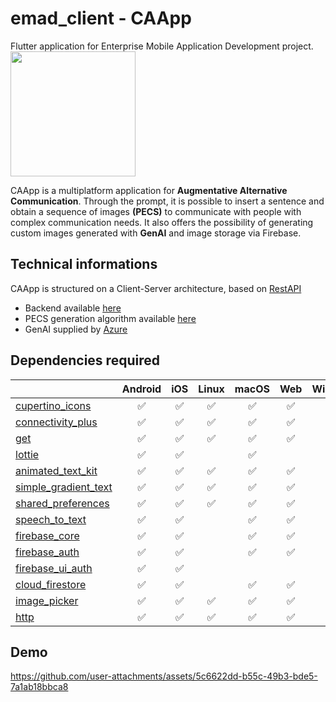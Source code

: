 # emad_client - CAApp

Flutter application for Enterprise Mobile Application Development project.
<br>
<img src="https://github.com/user-attachments/assets/2a67ff79-855f-4582-aeaa-2079a34f5b55" width=200, height=200>

CAApp is a multiplatform application for **Augmentative Alternative Communication**. Through the prompt, it is possible to insert a sentence and obtain a sequence of images **(PECS)** to communicate with people with complex communication needs. It also offers the possibility of generating custom images generated with **GenAI** and image storage via Firebase.

## Technical informations
CAApp is structured on a Client-Server architecture, based on [RestAPI](https://it.wikipedia.org/wiki/Representational_state_transfer)
- Backend available [here](https://github.com/olegbilovus/emad_restapi)
- PECS generation algorithm available [here](https://github.com/olegbilovus/emad_images)
- GenAI supplied by [Azure](https://azure.microsoft.com)

## Dependencies required
|                         | Android |  iOS  | Linux | macOS |  Web  | Windows |
|-------------------------|:-------:|:-----:|:-----:|:-----:|:-----:|:-------:|
| [cupertino_icons](https://pub.dev/packages/cupertino_icons)       |   ✅    |   ✅   |   ✅   |   ✅   |   ✅   |   ✅    |
| [connectivity_plus](https://pub.dev/packages/connectivity_plus)   |   ✅    |   ✅   |   ✅   |   ✅   |   ✅   |   ✅    |
| [get](https://pub.dev/packages/get)                               |   ✅    |   ✅   |   ✅   |   ✅   |   ✅   |   ✅    |
| [lottie](https://pub.dev/packages/lottie)                         |   ✅    |   ✅   |       |   ✅   |       |   ✅    |
| [animated_text_kit](https://pub.dev/packages/animated_text_kit)   |   ✅    |   ✅   |   ✅   |   ✅   |   ✅   |   ✅    |
| [simple_gradient_text](https://pub.dev/packages/simple_gradient_text) |   ✅    |   ✅   |   ✅   |   ✅   |   ✅   |   ✅    |
| [shared_preferences](https://pub.dev/packages/shared_preferences) |   ✅    |   ✅   |   ✅   |   ✅   |   ✅   |   ✅    |
| [speech_to_text](https://pub.dev/packages/speech_to_text)         |   ✅    |   ✅   |       |   ✅   |   ✅   |         |
|[firebase_core](https://pub.dev/packages/firebase_core)            |   ✅    |   ✅   |       |   ✅   |   ✅   |    ✅    |
|[firebase_auth](https://pub.dev/packages/firebase_auth)            |   ✅    |   ✅   |       |   ✅   |   ✅   |    ✅    |
|[firebase_ui_auth](https://pub.dev/packages/firebase_ui_auth)      |   ✅    |   ✅   |       |       |       |         |
|[cloud_firestore](https://pub.dev/packages/cloud_firestore)        |   ✅    |   ✅   |       |   ✅   |   ✅   |    ✅    |
|[image_picker](https://pub.dev/packages/image_picker)              |   ✅    |   ✅   |   ✅   |   ✅   |   ✅   |   ✅    |
|[http](https://pub.dev/packages/http)                              |   ✅    |   ✅   |   ✅   |   ✅   |   ✅   |   ✅    |

## Demo
https://github.com/user-attachments/assets/5c6622dd-b55c-49b3-bde5-7a1ab18bbca8



